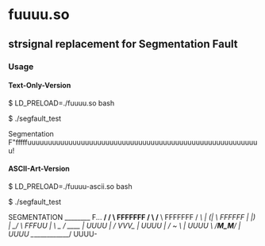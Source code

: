 fuuuu.so
=======

## strsignal replacement for Segmentation Fault


### Usage

#### Text-Only-Version

$ LD_PRELOAD=./fuuuu.so bash

$ ./segfault_test
 
Segmentation F"fffffuuuuuuuuuuuuuuuuuuuuuuuuuuuuuuuuuuuuuuuuuuuuuuuuuuuuuuuuu!

#### ASCII-Art-Version

$ LD_PRELOAD=./fuuuu-ascii.so bash

$ ./segfault_test

SEGMENTATION   ________
    F...    __/     /  \  FFFFFFF
           /   \   /__  \ FFFFFFF
          /  ___\  | (|  \  FFFFFF
          | |)  |  \__/   \  FFFUU
          | \ _ / ____     |  UUUU
          |      / VVV\_   |  UUUU
          |     /   ~   \  |  UUUU
           \   /__M_M___/  |  UUUU
            \_____________/   UUUU-

